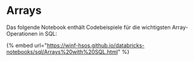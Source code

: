 # Arrays

Das folgende Notebook enthält Codebeispiele für die wichtigsten Array-Operationen in SQL:

{% embed url="https://winf-hsos.github.io/databricks-notebooks/sql/Arrays%20with%20SQL.html" %}
